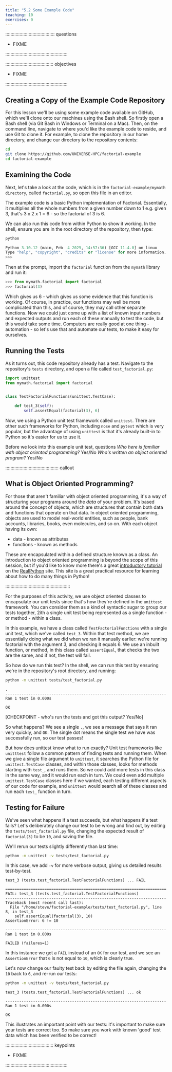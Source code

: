 ```yaml
---
title: "5.2 Some Example Code"
teaching: 10
exercises: 0
---
```


:::::::::::::::::::::::::::::::::::::: questions 

- FIXME

::::::::::::::::::::::::::::::::::::::::::::::::

::::::::::::::::::::::::::::::::::::: objectives

- FIXME

::::::::::::::::::::::::::::::::::::::::::::::::

## Creating a Copy of the Example Code Repository

For this lesson we'll be using some example code available on GitHub,
which we'll clone onto our machines using the Bash shell.
So firstly open a Bash shell (via Git Bash in Windows or Terminal on a Mac). Then, on the command line, navigate to where you'd like the example code to reside,
and use Git to clone it.
For example, to clone the repository in our home directory,
and change our directory to the repository contents:

```bash
cd
git clone https://github.com/UNIVERSE-HPC/factorial-example
cd factorial-example
```


## Examining the Code

Next, let's take a look at the code, which is in the `factorial-example/mymath directory`, called `factorial.py`,
so open this file in an editor.

The example code is a basic Python implementation of Factorial.
Essentially, it multiplies all the whole numbers from a given number down to 1
e.g. given 3, that's 3 x 2 x 1 = 6 - so the factorial of 3 is 6.

We can also run this code from within Python to show it working.
In the shell,
ensure you are in the root directory of the repository,
then type:

```bash
python
```

```python
Python 3.10.12 (main, Feb  4 2025, 14:57:36) [GCC 11.4.0] on linux
Type "help", "copyright", "credits" or "license" for more information.
>>> 
```

Then at the prompt, import the `factorial` function from the `mymath` library and run it:

```python
>>> from mymath.factorial import factorial
>>> factorial(3)
```

Which gives us 6 - which gives us some evidence that this function is working.
Of course, in practice, our functions may well be more complicated than this,
and of course, they may call other separate functions.
Now we could just come up with a list of known input numbers and expected outputs and run each of these manually to test the code,
but this would take some time.
Computers are really good at one thing - automation - so let's use that and automate our tests,
to make it easy for ourselves.

## Running the Tests

As it turns out, this code repository already has a test.
Navigate to the repository's `tests` directory, and open a file called `test_factorial.py`:

```python
import unittest
from mymath.factorial import factorial


class TestFactorialFunctions(unittest.TestCase):

    def test_3(self):
        self.assertEqual(factorial(3), 6)
```

Now, we using a Python unit test framework called `unittest`.
There are other such frameworks for Python, including `nose` and `pytest` which is very popular,
but the advantage of using `unittest` is that it's already built-in to Python so it's easier for us to use it.

Before we look into this example unit test, questions
*Who here is familiar with object oriented programming?*  Yes/No
*Who's written an object oriented program?* Yes/No 

:::::::::::::::::::::::::::::::::::::::::  callout

## What is Object Oriented Programming?

For those that aren't familiar with object oriented programming,
it's a way of structuring your programs around the *data* of your problem.
It's based around the concept of objects, which are structures that contain both data and functions that operate on that data.
In object oriented programming, objects are used to model real-world entities, such as people, bank accounts, libraries, books, even molecules, and so on.
With each object having its own:

- data - known as attributes
- functions - known as methods

These are encapsulated within a defined structure known as a class.
An introduction to object oriented programming is beyond the scope of this session,
but if you'd like to know more there's a great [introductory tutorial](https://realpython.com/python3-object-oriented-programming/) on the [RealPython](https://realpython.com/) site.
This site is a great practical resource for learning about how to do many things in Python!

::::::::::::::::::::::::::::::::::::::::::::::::::

For the purposes of this activity, we use object oriented classes to encapsulate our unit tests since that's how they're defined in the `unittest` framework.
You can consider them as a kind of syntactic sugar to group our tests together,
2ith a single unit test being represented as a single function - or method - within a class.

In this example, we have a class called `TestFactorialFunctions` with a single unit test, which we've called `test_3`.
Within that test method, we are essentially doing what we did when we ran it manually earlier:
we're running factorial with the argument 3, and checking it equals 6.
We use an inbuilt function, or method, in this class called `assertEqual`, that checks the two are the same,
and if not, the test will fail.

So how do we run this test?
In the shell, we can run this test by ensuring we're in the repository's root directory, and running:

```bash
python -m unittest tests/test_factorial.py 
```

```output
.
----------------------------------------------------------------------
Ran 1 test in 0.000s

OK
```

[CHECKPOINT - who's run the tests and got this output? Yes/No]

So what happens?
We see a single `.`,  we see a message that says it ran very quickly, and `OK`.
The single dot means the single test we have was successfully run,
so our test passes!

But how does unittest know what to run exactly?
Unit test frameworks like `unitttest` follow a common pattern of finding tests and running them.
When we give a single file argument to `unittest`,
it searches the Python file for `unittest.TestCase` classes,
and within those classes, looks for methods starting with `test_`, and runs them.
So we  could add more tests in this class in the same way,
and it would run each in turn.
We could even add multiple `unittest.TestCase` classes here if we wanted, 
each testing different aspects of our code for example,
and `unittest` would search all of these classes and run each `test_` function in turn.

## Testing for Failure

We've seen what happens if a test succeeds,
but what happens if a test fails?
Let's deliberately change our test to be wrong and find out,
by editing the `tests/test_factorial.py` file,
changing the expected result of `factorial(3)` to be `10`, and saving the file.

We'll rerun our tests slightly differently than last time:

```bash
python -m unittest -v tests/test_factorial.py
```

In this case, we add `-v` for more verbose output,
giving us detailed results test-by-test.

```output
test_3 (tests.test_factorial.TestFactorialFunctions) ... FAIL

======================================================================
FAIL: test_3 (tests.test_factorial.TestFactorialFunctions)
----------------------------------------------------------------------
Traceback (most recent call last):
  File "/home/steve/factorial-example/tests/test_factorial.py", line 8, in test_3
    self.assertEqual(factorial(3), 10)
AssertionError: 6 != 10

----------------------------------------------------------------------
Ran 1 test in 0.000s

FAILED (failures=1)
```

In this instance we get a `FAIL` instead of an `OK` for our test,
and we see an `AssertionError` that `6` is not equal to `10`,
which is clearly true.

Let's now change our faulty test back by editing the file again,
changing the `10` back to `6`,
and re-run our tests:

```bash
python -m unittest -v tests/test_factorial.py
```

```output
test_3 (tests.test_factorial.TestFactorialFunctions) ... ok

----------------------------------------------------------------------
Ran 1 test in 0.000s

OK
```

This illustrates an important point with our tests:
it's important to make sure your tests are correct too.
So make sure you work with known 'good' test data which has been verified to be correct!

::::::::::::::::::::::::::::::::::::: keypoints 

- FIXME

::::::::::::::::::::::::::::::::::::::::::::::::
